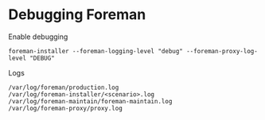 # Debugging Foreman

Enable debugging
```
foreman-installer --foreman-logging-level "debug" --foreman-proxy-log-level "DEBUG"
```

Logs
```
/var/log/foreman/production.log
/var/log/foreman-installer/<scenario>.log
/var/log/foreman-maintain/foreman-maintain.log
/var/log/foreman-proxy/proxy.log
```
